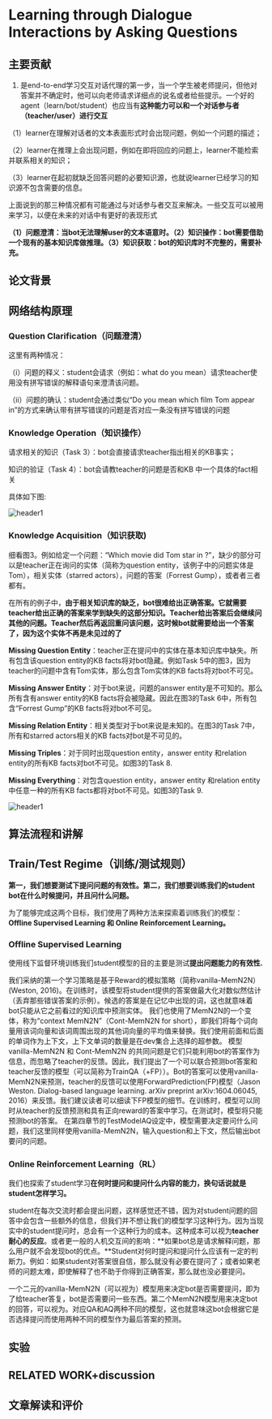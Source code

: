 # Learning through Dialogue Interactions by Asking Questions



## 主要贡献

1. 是end-to-end学习交互对话代理的第一步，当一个学生被老师提问，但他对答案并不确定时，他可以向老师请求详细点的说名或者给些提示。一个好的agent（learn/bot/student）也应当有**这种能力可以和一个对话参与者（teacher/user）进行交互**

（1）learner在理解对话者的文本表面形式时会出现问题，例如一个问题的描述；

（2）learner在推理上会出现问题，例如在即将回应的问题上，learner不能检索并联系相关的知识；

（3）learner在起初就缺乏回答问题的必要知识源，也就说learner已经学习的知识源不包含需要的信息。

上面说到的那三种情况都有可能通过与对话参与者交互来解决。一些交互可以被用来学习，以便在未来的对话中有更好的表现形式

**（1）问题澄清：当bot无法理解user的文本语意时。（2）知识操作：bot需要借助一个现有的基本知识库做推理。（3）知识获取：bot的知识库时不完整的，需要补充。**

## 论文背景


## 网络结构原理

### Question Clarification（问题澄清）

这里有两种情况：

（i）问题的释义：student会请求（例如：what do you mean）请求teacher使用没有拼写错误的解释语句来澄清该问题。

（ii）问题的确认：student会通过类似“Do you mean which film Tom appear in”的方式来确认带有拼写错误的问题是否对应一条没有拼写错误的问题

### Knowledge Operation（知识操作）

请求相关的知识（Task 3）：bot会直接请求teacher指出相关的KB事实；

知识的验证（Task 4）：bot会请教teacher的问题是否和KB 中一个具体的fact相关

具体如下图:

<img src="{{ site.img_path }}/Machine Learning/Asking_Questions_chatbot.png" alt="header1" style="height:auto!important;width:auto%;max-width:1020px;"/>

### Knowledge Acquisition（知识获取)

细看图3。例如给定一个问题：“Which movie did Tom star in ?”，缺少的部分可以是teacher正在询问的实体（简称为question entity，该例子中的问题实体是Tom），相关实体（starred actors），问题的答案（Forrest Gump），或者者三者都有。

在所有的例子中，**由于相关知识库的缺乏，bot很难给出正确答案。它就需要teacher给出正确的答案来学到缺失的这部分知识。Teacher给出答案后会继续问其他的问题。Teacher然后再返回重问该问题，这时候bot就需要给出一个答案了，因为这个实体不再是未见过的了**


**Missing Question Entity**：teacher正在提问中的实体在基本知识库中缺失。所有包含该question entity的KB facts将对bot隐藏。例如Task 5中的图3，因为teacher的问题中含有Tom实体，那么包含Tom实体的KB facts将对bot不可见。

**Missing Answer Entity**：对于bot来说，问题的answer entity是不可知的。那么所有含有answer entity的KB facts将会被隐藏。因此在图3的Task 6中，所有包含“Forrest Gump”的KB facts将对bot不可见。

**Missing Relation Entity**：相关类型对于bot来说是未知的。在图3的Task 7中，所有和starred actors相关的KB facts对bot是不可见的。

**Missing Triples**：对于同时出现question entity，answer entity 和relation entity的所有KB facts对bot不可见。如图3的Task 8.

**Missing Everything**：对包含question entity，answer entity 和relation entity中任意一种的所有KB facts都将对bot不可见。如图3的Task 9.

<img src="{{ site.img_path }}/Machine Learning/Asking_Questions_chatbot1.png" alt="header1" style="height:auto!important;width:auto%;max-width:1020px;"/>

## 算法流程和讲解

## Train/Test Regime（训练/测试规则）

**第一，我们想要测试下提问问题的有效性。第二，我们想要训练我们的student bot在什么时候提问，并且问什么问题。**

为了能够完成这两个目标，我们使用了两种方法来探索着训练我们的模型：**Offline Supervised Learning 和 Online Reinforcement Learning。**

### Offline Supervised Learning

使用线下监督环境训练我们student模型的目的主要是测试**提出问题能力的有效性.**



我们采纳的第一个学习策略是基于Reward的模拟策略（简称vanilla-MemN2N） (Weston, 2016)。在训练时，该模型将student提供的答案做最大化对数似然估计（丢弃那些错误答案的示例）。候选的答案是在记忆中出现的词，这也就意味着bot只能从它之前看过的知识库中预测实体。
我们也使用了MemN2N的一个变体，称为“context MemN2N”（Cont-MemN2N for short），即我们将每个词向量用该词向量和该词周围出现的其他词向量的平均值来替换。我们使用前面和后面的单词作为上下文，上下文单词的数量是在dev集合上选择的超参数。
模型 vanilla-MemN2N 和 Cont-MemN2N 的共同问题是它们只能利用bot的答案作为信息，而忽略了teacher的反馈。因此，我们提出了一个可以联合预测bot答案和teacher反馈的模型（可以简称为TrainQA（+FP））。Bot的答案可以使用vanilla-MemN2N来预测，teacher的反馈可以使用ForwardPrediction(FP)模型（Jason Weston. Dialog-based language learning. arXiv preprint arXiv:1604.06045, 2016）来反馈。我们建议读者可以细读下FP模型的细节。在训练时，模型可以同时从teacher的反馈预测和具有正向reward的答案中学习。在测试时，模型将只能预测bot的答案。
在第四章节的TestModelAQ设定中，模型需要决定要问什么问题，我们这里同样使用vanilla-MemN2N，输入question和上下文，然后输出bot要问的问题。


### Online Reinforcement Learning（RL）

我们也探索了student学习**在何时提问和提问什么内容的能力，换句话说就是student怎样学习。**

student在每次交流时都会提出问题，这样感觉还不错，因为对student问题的回答中会包含一些额外的信息，但我们并不想让我们的模型学习这种行为。因为当现实中的student提问时，总会有一个这种行为的成本。这种成本可以视为**teacher耐心的反应**。或者更一般的人机交互间的影响：**如果bot总是请求解释问题，那么用户就不会发现bot的优点。**Student对何时提问和提问什么应该有一定的判断力。例如：如果student对答案很自信，那么就没有必要在提问了；或者如果老师的问题太难，即使解释了也不助于你得到正确答案，那么就也没必要提问。



一个二元的vanilla-MemN2N（可以视为）模型用来决定bot是否需要提问，即为了给teacher答复，bot是否需要问一些东西。第二个MemN2N模型用来决定bot的回答，可以视为。对应QA和AQ两种不同的模型，这也就意味这bot会根据它是否选择提问而使用两种不同的模型作为最后答案的预测。 

## 实验

## RELATED WORK+discussion

## 文章解读和评价




